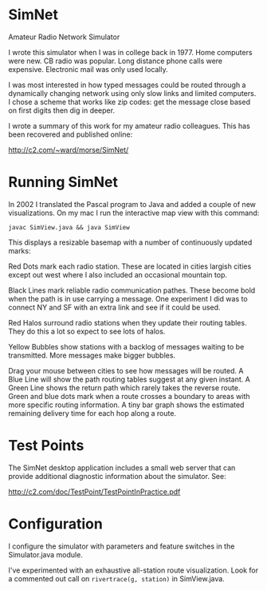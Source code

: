 SimNet
======

Amateur Radio Network Simulator

I wrote this simulator when I was in college back in 1977.
Home computers were new. CB radio was popular.
Long distance phone calls were expensive.
Electronic mail was only used locally.

I was most interested in how typed messages could be 
routed through a dynamically changing network using
only slow links and limited computers. I chose a 
scheme that works like zip codes: get the message
close based on first digits then dig in deeper.

I wrote a summary of this work for my amateur
radio colleagues. This has been recovered and 
published online:

http://c2.com/~ward/morse/SimNet/

Running SimNet
==============

In 2002 I translated the Pascal program to Java
and added a couple of new visualizations. On my 
mac I run the interactive map view with this command:

    javac SimView.java && java SimView

This displays a resizable basemap with a number of
continuously updated marks:

Red Dots mark each radio station. These are located
in cities largish cities except out west where 
I also included an occasional mountain top.

Black Lines mark reliable radio communication 
pathes. These become bold when the path is in
use carrying a message. One experiment I did was
to connect NY and SF with an extra link and 
see if it could be used.

Red Halos surround radio stations when they 
update their routing tables. They do this a 
lot so expect to see lots of halos.

Yellow Bubbles show stations with a backlog of
messages waiting to be transmitted. More messages
make bigger bubbles.

Drag your mouse between cities to see how messages
will be routed. A Blue Line will show the path
routing tables suggest at any given instant. A
Green Line shows the return path which rarely takes
the reverse route. Green and blue dots mark 
when a route crosses a boundary to areas with 
more specific routing information. A tiny bar graph
shows the estimated remaining delivery time for 
each hop along a route.

Test Points
===========

The SimNet desktop application includes a small
web server that can provide additional diagnostic
information about the simulator. See:

http://c2.com/doc/TestPoint/TestPointInPractice.pdf

Configuration
=============

I configure the simulator with parameters and
feature switches in the Simulator.java module.

I've experimented with an exhaustive all-station
route visualization. Look for a commented out
call on `rivertrace(g, station)` in SimView.java.

